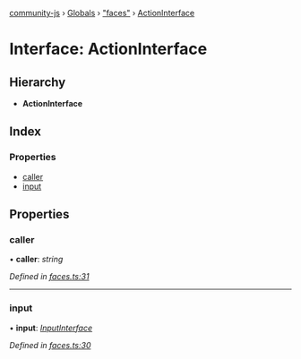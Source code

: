 [community-js](../README.md) › [Globals](../globals.md) › ["faces"](../modules/_faces_.md) › [ActionInterface](_faces_.actioninterface.md)

# Interface: ActionInterface

## Hierarchy

* **ActionInterface**

## Index

### Properties

* [caller](_faces_.actioninterface.md#caller)
* [input](_faces_.actioninterface.md#input)

## Properties

###  caller

• **caller**: *string*

*Defined in [faces.ts:31](https://github.com/CommunityXYZ/community-js/blob/4577aac/src/faces.ts#L31)*

___

###  input

• **input**: *[InputInterface](_faces_.inputinterface.md)*

*Defined in [faces.ts:30](https://github.com/CommunityXYZ/community-js/blob/4577aac/src/faces.ts#L30)*
